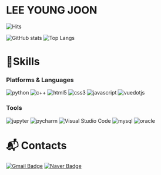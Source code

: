 # LEE YOUNG JOON

![Hits](https://hits.seeyoufarm.com/api/count/incr/badge.svg?url=https%3A%2F%2Fgithub.com%2Flee990324%2Flee990324%2F&count_bg=%2379C83D&title_bg=%23555555&icon=&icon_color=%23E7E7E7&title=hits&edge_flat=false)

![GitHub stats](https://github-readme-stats.vercel.app/api?username=lee990324&show_icons=true&theme=radical&include_all_commits=true&count_private=true)
![Top Langs](https://github-readme-stats.vercel.app/api/top-langs/?username=lee990324&layout=compact&theme=radical)
<!-- [![Solved.ac Profile](http://mazassumnida.wtf/api/v2/generate_badge?boj=lee990324)](https://solved.ac/lee990324/) -->

# 💪Skills
### Platforms & Languages
![python](https://img.shields.io/badge/python-3776AB.svg?&style=for-the-badge&logo=python&logoColor=white)
![c++](https://img.shields.io/badge/c++-00599C.svg?&style=for-the-badge&logo=cplusplus&logoColor=white)
![html5](https://img.shields.io/badge/html5-E34F26.svg?&style=for-the-badge&logo=html5&logoColor=white)
![css3](https://img.shields.io/badge/css3-1572B6.svg?&style=for-the-badge&logo=css3&logoColor=white)
![javascript](https://img.shields.io/badge/javascript-F7DF1E.svg?&style=for-the-badge&logo=javascript&logoColor=white)
![vuedotjs](https://img.shields.io/badge/vue.js-4FC08D.svg?&style=for-the-badge&logo=vuedotjs&logoColor=white)

### Tools
![jupyter](https://img.shields.io/badge/jupyter-F37626.svg?&style=for-the-badge&logo=jupyter&logoColor=white)
![pycharm](https://img.shields.io/badge/pycharm-000000.svg?&style=for-the-badge&logo=pycharm&logoColor=white)
![Visual Studio Code](https://img.shields.io/badge/Visual%20Studio%20Code-007ACC.svg?&style=for-the-badge&logo=Visual%20Studio%20Code&logoColor=white)
![mysql](https://img.shields.io/badge/mysql-4479A1.svg?&style=for-the-badge&logo=mysql&logoColor=white)
![oracle](https://img.shields.io/badge/oracle-F80000.svg?&style=for-the-badge&logo=oracle&logoColor=white)

# :mailbox_with_mail: Contacts
[![Gmail Badge](https://img.shields.io/badge/Gmail-d14836?style=flat-square&logo=Gmail&logoColor=white&link=mailto:f9977f990324@gmail.com)](mailto:f9977f990324@gmail.com)
[![Naver Badge](https://img.shields.io/badge/Naver-03C75A?style=flat-square&logo=Naver&logoColor=white&link=mailto:lee990324@naver.com)](mailto:lee990324@naver.com)




